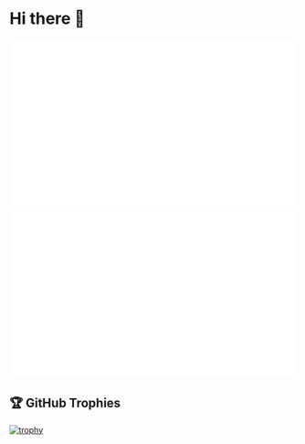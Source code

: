 # Hi there 👋

![](https://raw.githubusercontent.com/kevin-fritsch/github-stats/master/generated/overview.svg#gh-dark-mode-only)
![](https://raw.githubusercontent.com/kevin-fritsch/github-stats/master/generated/languages.svg#gh-dark-mode-only)

## 🏆 GitHub Trophies

[![trophy](https://github-profile-trophy.vercel.app/?username=kevin-fritsch&theme=darkhub)](https://github.com/ryo-ma/github-profile-trophy)

<!--
**KevTVKevin/kevtvkevin** is a ✨ _special_ ✨ repository because its `README.md` (this file) appears on your GitHub profile.

Here are some ideas to get you started:

- 🔭 I’m currently working on ...
- 🌱 I’m currently learning ...
- 👯 I’m looking to collaborate on ...
- 🤔 I’m looking for help with ...
- 💬 Ask me about ...
- 📫 How to reach me: ...
- 😄 Pronouns: ...
- ⚡ Fun fact: ...
-->
